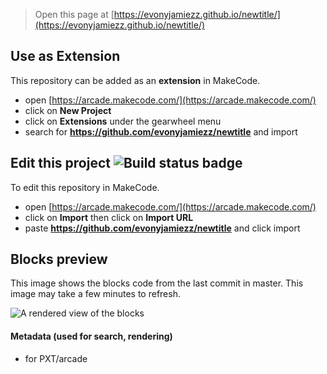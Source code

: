  


> Open this page at [https://evonyjamiezz.github.io/newtitle/](https://evonyjamiezz.github.io/newtitle/)

## Use as Extension

This repository can be added as an **extension** in MakeCode.

* open [https://arcade.makecode.com/](https://arcade.makecode.com/)
* click on **New Project**
* click on **Extensions** under the gearwheel menu
* search for **https://github.com/evonyjamiezz/newtitle** and import

## Edit this project ![Build status badge](https://github.com/evonyjamiezz/newtitle/workflows/MakeCode/badge.svg)

To edit this repository in MakeCode.

* open [https://arcade.makecode.com/](https://arcade.makecode.com/)
* click on **Import** then click on **Import URL**
* paste **https://github.com/evonyjamiezz/newtitle** and click import

## Blocks preview

This image shows the blocks code from the last commit in master.
This image may take a few minutes to refresh.

![A rendered view of the blocks](https://github.com/evonyjamiezz/newtitle/raw/master/.github/makecode/blocks.png)

#### Metadata (used for search, rendering)

* for PXT/arcade
<script src="https://makecode.com/gh-pages-embed.js"></script><script>makeCodeRender("{{ site.makecode.home_url }}", "{{ site.github.owner_name }}/{{ site.github.repository_name }}");</script>
